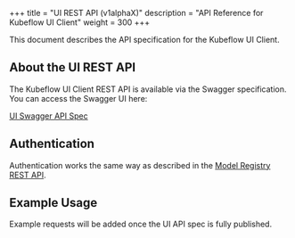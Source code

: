 +++ title = "UI REST API (v1alphaX)" description = "API Reference for Kubeflow UI Client" weight = 300 +++

This document describes the API specification for the Kubeflow UI Client.

## About the UI REST API

The Kubeflow UI Client REST API is available via the Swagger specification.  
You can access the Swagger UI here:

[UI Swagger API Spec](https://www.kubeflow.org/docs/components/model-registry/reference/rest-api/#swagger-ui)

## Authentication

Authentication works the same way as described in the [Model Registry REST API](https://www.kubeflow.org/docs/components/model-registry/reference/rest-api/).

## Example Usage

Example requests will be added once the UI API spec is fully published.